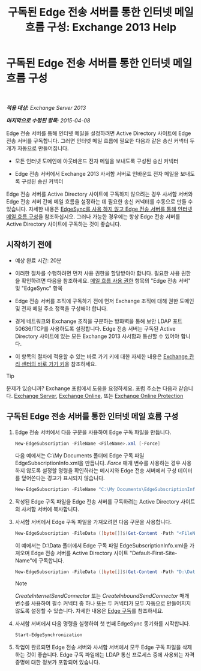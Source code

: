 ﻿---
title: '구독된 Edge 전송 서버를 통한 인터넷 메일 흐름 구성: Exchange 2013 Help'
TOCTitle: 구독된 Edge 전송 서버를 통한 인터넷 메일 흐름 구성
ms:assetid: d12ea770-99ce-4ab4-a373-96f2554641fa
ms:mtpsurl: https://technet.microsoft.com/ko-kr/library/Bb738158(v=EXCHG.150)
ms:contentKeyID: 61183431
ms.date: 05/22/2018
mtps_version: v=EXCHG.150
ms.translationtype: MT
---

# 구독된 Edge 전송 서버를 통한 인터넷 메일 흐름 구성

 

_**적용 대상:** Exchange Server 2013_

_**마지막으로 수정된 항목:** 2015-04-08_

Edge 전송 서버를 통해 인터넷 메일을 설정하려면 Active Directory 사이트에 Edge 전송 서버를 구독합니다. 그러면 인터넷 메일 흐름에 필요한 다음과 같은 송신 커넥터 두 개가 자동으로 만들어집니다.

  - 모든 인터넷 도메인에 아웃바운드 전자 메일을 보내도록 구성된 송신 커넥터

  - Edge 전송 서버에서 Exchange 2013 사서함 서버로 인바운드 전자 메일을 보내도록 구성된 송신 커넥터

Edge 전송 서버를 Active Directory 사이트에 구독하지 않으려는 경우 사서함 서버와 Edge 전송 서버 간에 메일 흐름을 설정하는 데 필요한 송신 커넥터를 수동으로 만들 수 있습니다. 자세한 내용은 [EdgeSync를 사용 하지 않고 Edge 전송 서버를 통해 인터넷 메일 흐름 구성](configure-internet-mail-flow-through-an-edge-transport-server-without-using-edgesync-exchange-2013-help.md)을 참조하십시오. 그러나 가능한 경우에는 항상 Edge 전송 서버를 Active Directory 사이트에 구독하는 것이 좋습니다.

## 시작하기 전에

  - 예상 완료 시간: 20분

  - 이러한 절차를 수행하려면 먼저 사용 권한을 할당받아야 합니다. 필요한 사용 권한을 확인하려면 다음을 참조하세요. [메일 흐름 사용 권한](mail-flow-permissions-exchange-2013-help.md) 항목의 "Edge 전송 서버" 및 "EdgeSync" 항목

  - Edge 전송 서버를 조직에 구독하기 전에 먼저 Exchange 조직에 대해 권한 도메인 및 전자 메일 주소 정책을 구성해야 합니다.

  - 경계 네트워크와 Exchange 조직을 구분하는 방화벽을 통해 보안 LDAP 포트 50636/TCP를 사용하도록 설정합니다. Edge 전송 서버는 구독된 Active Directory 사이트에 있는 모든 Exchange 2013 사서함과 통신할 수 있어야 합니다.

  - 이 항목의 절차에 적용할 수 있는 바로 가기 키에 대한 자세한 내용은 [Exchange 관리 센터의 바로 가기 키](keyboard-shortcuts-in-the-exchange-admin-center-exchange-online-protection-help.md)을 참조하세요.


> [!TIP]
> 문제가 있습니까? Exchange 포럼에서 도움을 요청하세요. 포럼 주소는 다음과 같습니다. <A href="https://go.microsoft.com/fwlink/p/?linkid=60612">Exchange Server</A>, <A href="https://go.microsoft.com/fwlink/p/?linkid=267542">Exchange Online</A>, 또는 <A href="https://go.microsoft.com/fwlink/p/?linkid=285351">Exchange Online Protection</A>



## 구독된 Edge 전송 서버를 통한 인터넷 메일 흐름 구성

1.  Edge 전송 서버에서 다음 구문을 사용하여 Edge 구독 파일을 만듭니다.
    
    ```powershell
    New-EdgeSubscription -FileName <FileName>.xml [-Force]
    ```
    
    다음 예에서는 C:\\My Documents 폴더에 Edge 구독 파일 EdgeSubscriptionInfo.xml을 만듭니다. *Force* 매개 변수를 사용하는 경우 사용하지 않도록 설정할 명령을 확인하라는 메시지와 Edge 전송 서버에서 구성 데이터를 덮어쓴다는 경고가 표시되지 않습니다.
    
    ```powershell
    New-EdgeSubscription -FileName "C:\My Documents\EdgeSubscriptionInfo.xml" -Force
    ```

2.  작성된 Edge 구독 파일을 Edge 전송 서버를 구독하려는 Active Directory 사이트의 사서함 서버에 복사합니다.

3.  사서함 서버에서 Edge 구독 파일을 가져오려면 다음 구문을 사용합니다.
    
    ```powershell
    New-EdgeSubscription -FileData ([byte[]]$(Get-Content -Path "<FileName>.xml" -Encoding Byte -ReadCount 0)) -Site <SiteName>
    ```
    
    이 예에서는 D:\\Data 폴더에서 Edge 구독 파일 EdgeSubscriptionInfo.xml을 가져오며 Edge 전송 서버를 Active Directory 사이트 "Default-First-Site-Name"에 구독합니다.
    
    ```powershell
    New-EdgeSubscription -FileData ([byte[]]$(Get-Content -Path "D:\Data\EdgeSubscriptionInfo.xml" -Encoding Byte -ReadCount 0)) -Site "Default-First-Site-Name"
    ```   

    > [!NOTE]
    > <EM>CreateInternetSendConnector</EM> 또는 <EM>CreateInboundSendConnector</EM> 매개 변수를 사용하여 필수 커넥터 중 하나 또는 두 커넥터가 모두 자동으로 만들어지지 않도록 설정할 수 있습니다. 자세한 내용은 <A href="edge-subscriptions-exchange-2013-help.md">Edge 구독</A>를 참조하세요.

4.  사서함 서버에서 다음 명령을 실행하여 첫 번째 EdgeSync 동기화를 시작합니다.
    
    ```powershell
    Start-EdgeSynchronization
    ```

5.  작업이 완료되면 Edge 전송 서버와 사서함 서버에서 모두 Edge 구독 파일을 삭제하는 것이 좋습니다. Edge 구독 파일에는 LDAP 통신 프로세스 중에 사용되는 자격 증명에 대한 정보가 포함되어 있습니다.

